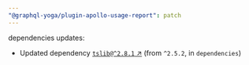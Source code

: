 ```yaml
---
"@graphql-yoga/plugin-apollo-usage-report": patch
---
```

dependencies updates:
  - Updated dependency [`tslib@^2.8.1` ↗︎](https://www.npmjs.com/package/tslib/v/2.8.1) (from `^2.5.2`, in `dependencies`)
